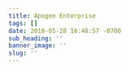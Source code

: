 ```yaml
---
title: Apogee Enterprise
tags: []
date: 2018-05-28 16:48:57 -0700
sub_heading: ''
banner_image: ''
slug: ''
---
```

